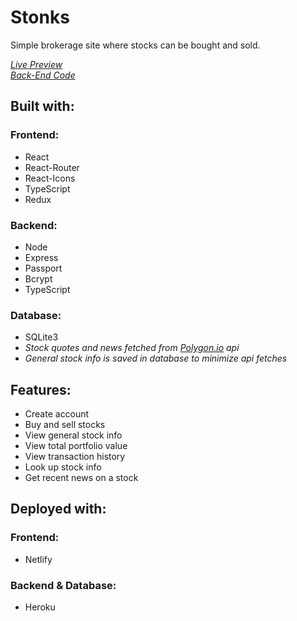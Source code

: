 # Stonks
Simple brokerage site where stocks can be bought and sold.

*[Live Preview](https://stonks-crd.netlify.app/)*\
*[Back-End Code](https://github.com/CoreyRobinsonDev/stonks-backend)*


## Built with:
### Frontend:
- React
- React-Router
- React-Icons
- TypeScript
- Redux

### Backend:
- Node
- Express
- Passport
- Bcrypt
- TypeScript

### Database:
- SQLite3
- *Stock quotes and news fetched from [Polygon.io](https://polygon.io/) api*
- *General stock info is saved in database to minimize api fetches*

## Features:
- Create account
- Buy and sell stocks
- View general stock info
- View total portfolio value
- View transaction history
- Look up stock info
- Get recent news on a stock

## Deployed with:
### Frontend:
- Netlify

### Backend & Database:
- Heroku